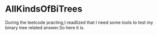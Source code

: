 # AllKindsOfBiTrees
During the leetcode practing,I readlized that I need some tools to test my binary tree related answer.So here it is.
